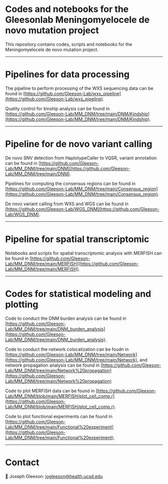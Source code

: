 # Codes and notebooks for the Gleesonlab Meningomyelocele de novo mutation project

This repository contains codes, scripts and notebooks for the Meningomyelocele de novo mutation project.

-------------------------------------

# Pipelines for data processing

The pipeline to perform processing of the WXS sequencing data can be found in [https://github.com/Gleeson-Lab/wxs_pipeline](https://github.com/Gleeson-Lab/wxs_pipeline).

Quality control for kinship analysis can be found in [https://github.com/Gleeson-Lab/MM_DNM/tree/main/DNM/Kindship](https://github.com/Gleeson-Lab/MM_DNM/tree/main/DNM/Kindship).

-------------------------------------

# Pipeline for de novo variant calling

De novo SNV detection from HaplotypeCaller to VQSR, variant annotation can be found in [https://github.com/Gleeson-Lab/MM_DNM/tree/main/DNM](https://github.com/Gleeson-Lab/MM_DNM/tree/main/DNM).

Pipelines for computing the consensus regions can be found in [https://github.com/Gleeson-Lab/MM_DNM/tree/main/Consensus_region](https://github.com/Gleeson-Lab/MM_DNM/tree/main/Consensus_region).

De novo variant calling from WXS and WGS can be found in [https://github.com/Gleeson-Lab/WGS_DNM](https://github.com/Gleeson-Lab/WGS_DNM).

-------------------------------------

# Pipeline for spatial transcriptomic

Notebooks and scripts for spatial transcriptomic analysis with MERFISH can be found in [https://github.com/Gleeson-Lab/MM_DNM/tree/main/MERFISH](https://github.com/Gleeson-Lab/MM_DNM/tree/main/MERFISH).

-------------------------------------

# Codes for statistical modeling and plotting

Code to conduct the DNM burden analysis can be found in [https://github.com/Gleeson-Lab/MM_DNM/tree/main/DNM_burden_analysis](https://github.com/Gleeson-Lab/MM_DNM/tree/main/DNM_burden_analysis).

Code to conduct the network colocalization can be foudn in [https://github.com/Gleeson-Lab/MM_DNM/tree/main/Network](https://github.com/Gleeson-Lab/MM_DNM/tree/main/Network), and network propagation analysis can be found in [https://github.com/Gleeson-Lab/MM_DNM/tree/main/Network%20propagation](https://github.com/Gleeson-Lab/MM_DNM/tree/main/Network%20propagation)

Code to plot MERFISH data can be found in [https://github.com/Gleeson-Lab/MM_DNM/blob/main/MERFISH/plot_cell_comp.r](https://github.com/Gleeson-Lab/MM_DNM/blob/main/MERFISH/plot_cell_comp.r).

Code to plot functional experiments can be found in [https://github.com/Gleeson-Lab/MM_DNM/tree/main/Functional%20experiment](https://github.com/Gleeson-Lab/MM_DNM/tree/main/Functional%20experiment).

-------------------------------------

# Contact

:email: Joseph Gleeson: [jogleeson@health.ucsd.edu](mailto:jogleeson@health.ucsd.edu) 
